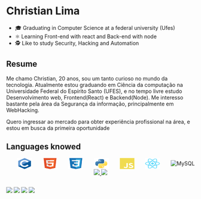 #  Christian Lima #

- 🎓 Graduating in Computer Science at a federal university (Ufes)
- ⚛️ Learning Front-end with react and Back-end with node
- 🕵 Like to study Security, Hacking and Automation

## Resume ##
Me chamo Christian, 20 anos, sou um tanto curioso no mundo da tecnologia.
Atualmente estou graduando em Ciência da computação na Universidade Federal do Espírito Santo (UFES), e no tempo livre estudo Desenvolvimento web, Frontend(React) e Backend(Node).
Me interesso bastante pela área da Segurança da informação, principalmente em WebHacking.

Quero ingressar ao mercado para obter experiência profissional na área, e estou em busca da primeira oportunidade

## Languages knowed ##
<div style="display:flex; justify-content:space-between; align-items:center"><br>
  <img align="center" alt="C" height="30" width="40" src="https://raw.githubusercontent.com/devicons/devicon/master/icons/c/c-original.svg">
  <img align="center" alt="HTML" height="30" width="40" src="https://raw.githubusercontent.com/devicons/devicon/master/icons/html5/html5-original.svg">
  <img align="center" alt="CSS" height="30" width="40" src="https://raw.githubusercontent.com/devicons/devicon/master/icons/css3/css3-original.svg">
  <img align="center" alt="Python" height="30" width="40" src="https://raw.githubusercontent.com/devicons/devicon/master/icons/python/python-original.svg">
  <img align="center" alt="Js" height="30" width="40" src="https://raw.githubusercontent.com/devicons/devicon/master/icons/javascript/javascript-plain.svg">
  <img align="center" alt="React" height="30" width="40" src="https://raw.githubusercontent.com/devicons/devicon/master/icons/react/react-original.svg">
  <img align="center" alt="MySQL" src="https://img.shields.io/badge/MySQL-00000F?style=for-the-badge&logo=mysql&logoColor=white">
</div>


<div align="center">
  <a href="https://github.com/100Nexten">
  <img height="180em" src="https://github-readme-stats.vercel.app/api?username=prenholatochris&show_icons=true&theme=dark&include_all_commits=true&count_private=true"/>
  <img height="180em" src="https://github-readme-stats.vercel.app/api/top-langs/?username=prenholatochris&layout=compact&langs_count=7&theme=dark"/>
</div>

##
  
<div> 
  <a href="https://instagram.com/prenholatochris" target="_blank"><img src="https://img.shields.io/badge/-Instagram-%23E4405F?style=for-the-badge&logo=instagram&logoColor=white" target="_blank"></a>
  <a href = "mailto:christianprenholato10@gmail.com"><img src="https://img.shields.io/badge/-Gmail-%23333?style=for-the-badge&logo=gmail&logoColor=white" target="_blank"></a>
  <a href="https://www.linkedin.com/in/prenholatochris" target="_blank"><img src="https://img.shields.io/badge/-LinkedIn-%230077B5?style=for-the-badge&logo=linkedin&logoColor=white" target="_blank"></a> 
   <a href="https://twitter.com/prenholatochris" target="_blank"><img src="https://img.shields.io/badge/Twitter-1DA1F2?style=for-the-badge&logo=twitter&logoColor=white" target="_blank"></a> 
  
 
<!--  ![Snake animation](https://github.com/cyberapoka/100Nexten/blob/output/github-contribution-grid-snake.svg) -->
</div>

